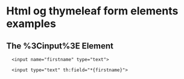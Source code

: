 # Html og thymeleaf form elements examples

## The %3Cinput%3E Element
````    
  <input name="firstname" type="text">
  
  <input type="text" th:field="*{firstname}">

````   
